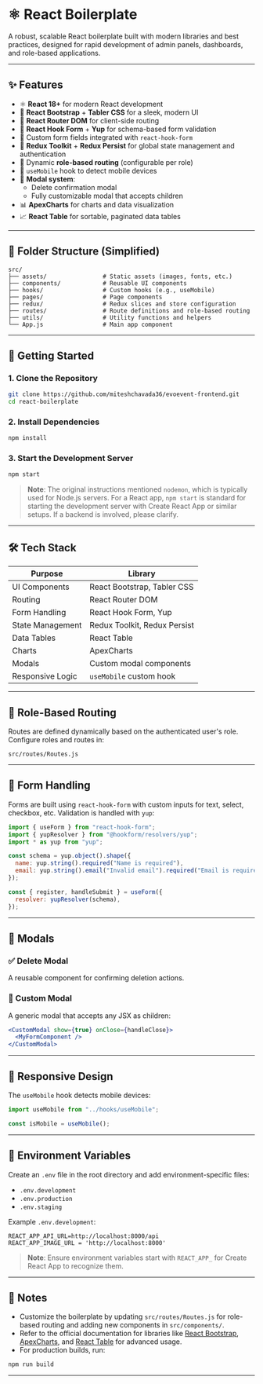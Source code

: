 # ⚛️ React Boilerplate

A robust, scalable React boilerplate built with modern libraries and best practices, designed for rapid development of admin panels, dashboards, and role-based applications.

---

## ✨ Features

- ⚛️ **React 18+** for modern React development
- 🎨 **React Bootstrap** + **Tabler CSS** for a sleek, modern UI
- 🧭 **React Router DOM** for client-side routing
- 🧾 **React Hook Form** + **Yup** for schema-based form validation
- 🧩 Custom form fields integrated with `react-hook-form`
- 🔐 **Redux Toolkit** + **Redux Persist** for global state management and authentication
- 🧠 Dynamic **role-based routing** (configurable per role)
- 📱 `useMobile` hook to detect mobile devices
- 🧼 **Modal system**:
  - Delete confirmation modal
  - Fully customizable modal that accepts children
- 📊 **ApexCharts** for charts and data visualization
- 📈 **React Table** for sortable, paginated data tables

---

## 📁 Folder Structure (Simplified)

```
src/
├── assets/                # Static assets (images, fonts, etc.)
├── components/            # Reusable UI components
├── hooks/                 # Custom hooks (e.g., useMobile)
├── pages/                 # Page components
├── redux/                 # Redux slices and store configuration
├── routes/                # Route definitions and role-based routing
├── utils/                 # Utility functions and helpers
└── App.js                 # Main app component
```

---

## 🚀 Getting Started

### 1. Clone the Repository

```bash
git clone https://github.com/miteshchavada36/evoevent-frontend.git
cd react-boilerplate
```

### 2. Install Dependencies

```bash
npm install
```

### 3. Start the Development Server

```bash
npm start
```

> **Note**: The original instructions mentioned `nodemon`, which is typically used for Node.js servers. For a React app, `npm start` is standard for starting the development server with Create React App or similar setups. If a backend is involved, please clarify.

---

## 🛠️ Tech Stack

| Purpose          | Library                      |
| ---------------- | ---------------------------- |
| UI Components    | React Bootstrap, Tabler CSS  |
| Routing          | React Router DOM             |
| Form Handling    | React Hook Form, Yup         |
| State Management | Redux Toolkit, Redux Persist |
| Data Tables      | React Table                  |
| Charts           | ApexCharts                   |
| Modals           | Custom modal components      |
| Responsive Logic | `useMobile` custom hook      |

---

## 🔐 Role-Based Routing

Routes are defined dynamically based on the authenticated user's role. Configure roles and routes in:

```
src/routes/Routes.js
```

---

## 🧾 Form Handling

Forms are built using `react-hook-form` with custom inputs for text, select, checkbox, etc. Validation is handled with `yup`:

```javascript
import { useForm } from "react-hook-form";
import { yupResolver } from "@hookform/resolvers/yup";
import * as yup from "yup";

const schema = yup.object().shape({
  name: yup.string().required("Name is required"),
  email: yup.string().email("Invalid email").required("Email is required"),
});

const { register, handleSubmit } = useForm({
  resolver: yupResolver(schema),
});
```

---

## 🧼 Modals

### ✅ Delete Modal

A reusable component for confirming deletion actions.

### 🧩 Custom Modal

A generic modal that accepts any JSX as children:

```jsx
<CustomModal show={true} onClose={handleClose}>
  <MyFormComponent />
</CustomModal>
```

---

## 📱 Responsive Design

The `useMobile` hook detects mobile devices:

```javascript
import useMobile from "../hooks/useMobile";

const isMobile = useMobile();
```

---

## 📜 Environment Variables

Create an `.env` file in the root directory and add environment-specific files:

- `.env.development`
- `.env.production`
- `.env.staging`

Example `.env.development`:

```
REACT_APP_API_URL=http://localhost:8000/api
REACT_APP_IMAGE_URL = 'http://localhost:8000'
```

> **Note**: Ensure environment variables start with `REACT_APP_` for Create React App to recognize them.

---

## 📝 Notes

- Customize the boilerplate by updating `src/routes/Routes.js` for role-based routing and adding new components in `src/components/`.
- Refer to the official documentation for libraries like [React Bootstrap](https://react-bootstrap.github.io/), [ApexCharts](https://apexcharts.com/), and [React Table](https://react-table.tanstack.com/) for advanced usage.
- For production builds, run:

```bash
npm run build
```

---
